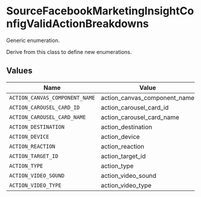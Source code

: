 # SourceFacebookMarketingInsightConfigValidActionBreakdowns

Generic enumeration.

Derive from this class to define new enumerations.


## Values

| Name                           | Value                          |
| ------------------------------ | ------------------------------ |
| `ACTION_CANVAS_COMPONENT_NAME` | action_canvas_component_name   |
| `ACTION_CAROUSEL_CARD_ID`      | action_carousel_card_id        |
| `ACTION_CAROUSEL_CARD_NAME`    | action_carousel_card_name      |
| `ACTION_DESTINATION`           | action_destination             |
| `ACTION_DEVICE`                | action_device                  |
| `ACTION_REACTION`              | action_reaction                |
| `ACTION_TARGET_ID`             | action_target_id               |
| `ACTION_TYPE`                  | action_type                    |
| `ACTION_VIDEO_SOUND`           | action_video_sound             |
| `ACTION_VIDEO_TYPE`            | action_video_type              |